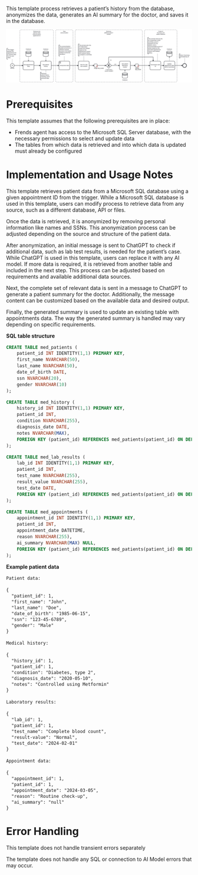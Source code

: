 This template process retrieves a patient’s history from the database, anonymizes the data, generates an AI summary for the doctor, and saves it in the database.

![Template](assets/AI-Generated_Patient_Summary.svg)

# Prerequisites

This template assumes that the following prerequisites are in place:

- Frends agent has access to the Microsoft SQL Server database, with the necessary permissions to select and update data
- The tables from which data is retrieved and into which data is updated must already be configured

# Implementation and Usage Notes

This template retrieves patient data from a Microsoft SQL database using a given appointment ID from the trigger. While a Microsoft SQL database is used in this template, users can modify process to retrieve data from any source, such as a different database, API or files.

Once the data is retrieved, it is anonymized by removing personal information like names and SSNs. This anonymization process can be adjusted depending on the source and structure of the patient data.

After anonymization, an initial message is sent to ChatGPT to check if additional data, such as lab test results, is needed for the patient’s case. While ChatGPT is used in this template, users can replace it with any AI model. If more data is required, it is retrieved from another table and included in the next step. This process can be adjusted based on requirements and available additional data sources.

Next, the complete set of relevant data is sent in a message to ChatGPT to generate a patient summary for the doctor. Additionally, the message content can be customized based on the available data and desired output.

Finally, the generated summary is used to update an existing table with appointments data. The way the generated summary is handled may vary depending on specific requirements.

**SQL table structure**

```sql
CREATE TABLE med_patients (
    patient_id INT IDENTITY(1,1) PRIMARY KEY,
    first_name NVARCHAR(50),
    last_name NVARCHAR(50),
    date_of_birth DATE,
    ssn NVARCHAR(20),
    gender NVARCHAR(10)
);
```

```sql
CREATE TABLE med_history (
    history_id INT IDENTITY(1,1) PRIMARY KEY,
    patient_id INT,
    condition NVARCHAR(255),
    diagnosis_date DATE,
    notes NVARCHAR(MAX),
    FOREIGN KEY (patient_id) REFERENCES med_patients(patient_id) ON DELETE CASCADE
);
```

```sql
CREATE TABLE med_lab_results (
    lab_id INT IDENTITY(1,1) PRIMARY KEY,
    patient_id INT,
    test_name NVARCHAR(255),
    result_value NVARCHAR(255),
    test_date DATE,
    FOREIGN KEY (patient_id) REFERENCES med_patients(patient_id) ON DELETE CASCADE
);
```

```sql
CREATE TABLE med_appointments (
    appointment_id INT IDENTITY(1,1) PRIMARY KEY,
    patient_id INT,
    appointment_date DATETIME,
    reason NVARCHAR(255),
    ai_summary NVARCHAR(MAX) NULL,
    FOREIGN KEY (patient_id) REFERENCES med_patients(patient_id) ON DELETE CASCADE
);
```

**Example patient data**

```
Patient data:

{
  "patient_id": 1,
  "first_name": "John",
  "last_name": "Doe",
  "date_of_birth": "1985-06-15",
  "ssn": "123-45-6789",
  "gender": "Male"
}

Medical history:

{
  "history_id": 1,
  "patient_id": 1,
  "condition": "Diabetes, type 2",
  "diagnosis_date": "2020-05-10",
  "notes": "Controlled using Metformin"
}

Laboratory results:

{
  "lab_id": 1,
  "patient_id": 1,
  "test_name": "Complete blood count",
  "result-value": "Normal",
  "test_date": "2024-02-01"
}

Appointment data:

{
  "appointment_id": 1,
  "patient_id": 1,
  "appointment_date": "2024-03-05",
  "reason": "Routine check-up",
  "ai_summary": "null"
}
```

# Error Handling

This template does not handle transient errors separately

The template does not handle any SQL or connection to AI Model errors that may occur.
